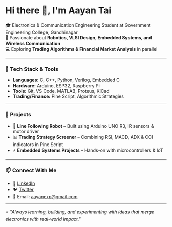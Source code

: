 # Hi there 👋, I'm Aayan Tai  

🎓 Electronics & Communication Engineering Student at Government Engineering College, Gandhinagar  
🤖 Passionate about **Robotics, VLSI Design, Embedded Systems, and Wireless Communication**  
💻 Exploring **Trading Algorithms & Financial Market Analysis** in parallel  

---

### 🔧 Tech Stack & Tools  
- **Languages:** C, C++, Python, Verilog, Embedded C  
- **Hardware:** Arduino, ESP32, Raspberry Pi  
- **Tools:** Git, VS Code, MATLAB, Proteus, KiCad  
- **Trading/Finance:** Pine Script, Algorithmic Strategies  

---

### 🚀 Projects  
- 🤖 **Line Following Robot** – Built using Arduino UNO R3, IR sensors & motor driver  
- 📊 **Trading Strategy Screener** – Combining RSI, MACD, ADX & CCI indicators in Pine Script  
- ⚡ **Embedded Systems Projects** – Hands-on with microcontrollers & IoT  

---

### 📫 Connect With Me  
- 🔗 [LinkedIn](https://www.linkedin.com/in/aayan-arif-tai)  
- 🐦 [Twitter](https://twitter.com/@TaiAayan_Arif)  
- 📧 Email: aayanexp@gmail.com

---

⭐ *"Always learning, building, and experimenting with ideas that merge electronics with real-world impact."*  


<!--
**aayan10tai/aayan10tai** is a ✨ _special_ ✨ repository because its `README.md` (this file) appears on your GitHub profile.

Here are some ideas to get you started:

- 🔭 I’m currently working on ...
- 🌱 I’m currently learning ...
- 👯 I’m looking to collaborate on ...
- 🤔 I’m looking for help with ...
- 💬 Ask me about ...
- 📫 How to reach me: ...
- 😄 Pronouns: ...
- ⚡ Fun fact: ...
-->
